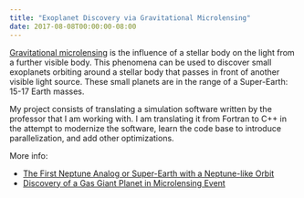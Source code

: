 ```yaml
---
title: "Exoplanet Discovery via Gravitational Microlensing"
date: 2017-08-08T00:00:00-08:00
---
```


[Gravitational microlensing](https://en.wikipedia.org/wiki/Gravitational_microlensing) is the influence of a stellar body on the light from a further visible body. This phenomena can be used to discover small exoplanets orbiting around a stellar body that passes in front of another visible light source. These small planets are in the range of a Super-Earth: 15-17 Earth masses.

My project consists of translating a simulation software written by the professor that I am working with. I am translating it from Fortran to C++ in the attempt to modernize the software, learn the code base to introduce parallelization, and add other optimizations.

More info:
- [The First Neptune Analog or Super-Earth with a Neptune-like Orbit](https://ui.adsabs.harvard.edu/#abs/2016ApJ...825..112S/abstract)
- [Discovery of a Gas Giant Planet in Microlensing Event](https://ui.adsabs.harvard.edu/#abs/2016AJ....152..140B/abstract)